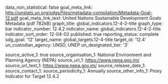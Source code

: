data_non_statistical: false
goal_meta_link: http://unstats.un.org/sdgs/files/metadata-compilation/Metadata-Goal-12.pdf
goal_meta_link_text: United Nations Sustainable Development Goals Metadata (pdf 782kB)
graph_title: global_indicators.12-4-2-title
graph_type: bar
indicator_number: 12.4.2
indicator_name: global_indicators.12-4-2-title
indicator_sort_order: 12-04-02
published: true
reporting_status: complete
sdg_goal: '12'
target_name: global_targets.12-4-title
target_id: '12.4'
un_custodian_agency: UNSD, UNEP
un_designated_tier: '3'

source_active_1: true
source_organisation_1: National Environment and Planning Agency (NEPA)
source_url_1: https://www.nepa.gov.jm/
source_url_text_1: https://www.nepa.gov.jm/
source_release_date_1: 
source_contact_1: 
source_periodicity_1: Annually
source_other_info_1: Proxy Indicator for Target 12.4.2